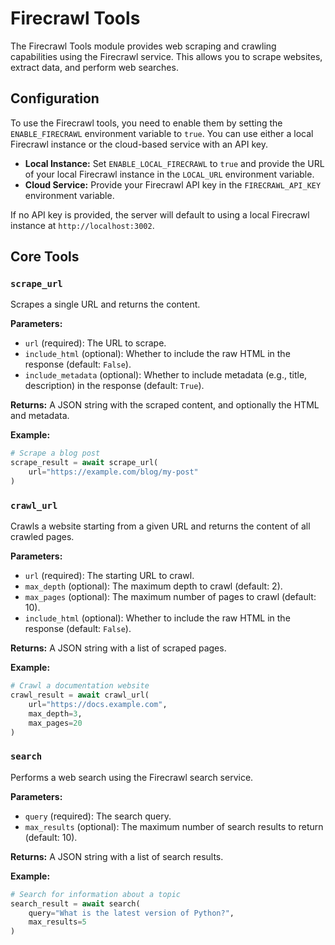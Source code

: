 # Firecrawl Tools

The Firecrawl Tools module provides web scraping and crawling capabilities using the Firecrawl service. This allows you to scrape websites, extract data, and perform web searches.

## Configuration

To use the Firecrawl tools, you need to enable them by setting the `ENABLE_FIRECRAWL` environment variable to `true`. You can use either a local Firecrawl instance or the cloud-based service with an API key.

- **Local Instance:** Set `ENABLE_LOCAL_FIRECRAWL` to `true` and provide the URL of your local Firecrawl instance in the `LOCAL_URL` environment variable.
- **Cloud Service:** Provide your Firecrawl API key in the `FIRECRAWL_API_KEY` environment variable.

If no API key is provided, the server will default to using a local Firecrawl instance at `http://localhost:3002`.

## Core Tools

### `scrape_url`
Scrapes a single URL and returns the content.

**Parameters:**
- `url` (required): The URL to scrape.
- `include_html` (optional): Whether to include the raw HTML in the response (default: `False`).
- `include_metadata` (optional): Whether to include metadata (e.g., title, description) in the response (default: `True`).

**Returns:** A JSON string with the scraped content, and optionally the HTML and metadata.

**Example:**
```python
# Scrape a blog post
scrape_result = await scrape_url(
    url="https://example.com/blog/my-post"
)
```

### `crawl_url`
Crawls a website starting from a given URL and returns the content of all crawled pages.

**Parameters:**
- `url` (required): The starting URL to crawl.
- `max_depth` (optional): The maximum depth to crawl (default: 2).
- `max_pages` (optional): The maximum number of pages to crawl (default: 10).
- `include_html` (optional): Whether to include the raw HTML in the response (default: `False`).

**Returns:** A JSON string with a list of scraped pages.

**Example:**
```python
# Crawl a documentation website
crawl_result = await crawl_url(
    url="https://docs.example.com",
    max_depth=3,
    max_pages=20
)
```

### `search`
Performs a web search using the Firecrawl search service.

**Parameters:**
- `query` (required): The search query.
- `max_results` (optional): The maximum number of search results to return (default: 10).

**Returns:** A JSON string with a list of search results.

**Example:**
```python
# Search for information about a topic
search_result = await search(
    query="What is the latest version of Python?",
    max_results=5
)
```
